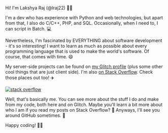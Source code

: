 Hi! I'm Lakshya Raj (@lraj22) :wave::sunglasses:

I'm a dev who has experience with Python and web technologies, but apart from that, I also do C/C++, PHP, and SQL. Occasionally, when I need to, I can script in Batch. :computer:

Nevertheless, I'm fascinated by EVERYTHING about software development - it's so interesting! I want to learn as much as possible about every programming language that is used to make the world's software. Of course, that comes with time. :smile:

My server-side projects can be found on [my Glitch profile][glitch_profile] (plus some other cool things that are just client side). I'm also [on Stack Overflow][stack_profile]. Check those places out too! :airplane:

[![stack overflow][stack_card]][stack_profile]

Well, that's basically me. You can see more about the stuff I do and make from my code, both here and on Glitch. Maybe you'll learn a bit more about who I am if you read my posts on Stack Overflow? :shrug: Anyways, I'll see you around GitHub sometimes. :eyes:

Happy coding! 🐱‍💻

  [glitch_profile]: https://glitch.com/@lraj22
  [stack_profile]: https://stackoverflow.com/u/14469685/
  [stack_card]: https://stackoverflow.com/users/flair/14469685.png?theme=dark "Go to Lakshya Raj's Stack Overflow profile"
